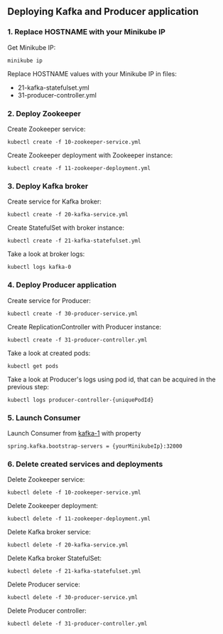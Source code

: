 ## Deploying Kafka and Producer application

### 1. Replace HOSTNAME with your Minikube IP
Get Minikube IP:
```
minikube ip
```

Replace HOSTNAME values with your Minikube IP in files:
 - 21-kafka-statefulset.yml
 - 31-producer-controller.yml

### 2. Deploy Zookeeper
Create Zookeeper service:
```
kubectl create -f 10-zookeeper-service.yml
```

Create Zookeeper deployment with Zookeeper instance:
```
kubectl create -f 11-zookeeper-deployment.yml
```

### 3. Deploy Kafka broker
Create service for Kafka broker:
```
kubectl create -f 20-kafka-service.yml
```

Create StatefulSet with broker instance:
```
kubectl create -f 21-kafka-statefulset.yml
```

Take a look at broker logs:
```
kubectl logs kafka-0
```

### 4. Deploy Producer application
Create service for Producer:
```
kubectl create -f 30-producer-service.yml
```

Create ReplicationController with Producer instance:
```
kubectl create -f 31-producer-controller.yml
```

Take a look at created pods:
```
kubectl get pods
```

Take a look at Producer's logs using pod id, that can be acquired in the previous step:
```
kubectl logs producer-controller-{uniquePodId}
```

### 5. Launch Consumer
Launch Consumer from [kafka-1](../../../kafka-1/kafka-1-consumer) with property
```
spring.kafka.bootstrap-servers = {yourMinikubeIp}:32000
```

### 6. Delete created services and deployments
Delete Zookeeper service:
```
kubectl delete -f 10-zookeeper-service.yml
```

Delete Zookeeper deployment:
```
kubectl delete -f 11-zookeeper-deployment.yml
```

Delete Kafka broker service:
```
kubectl delete -f 20-kafka-service.yml
```

Delete Kafka broker StatefulSet:
```
kubectl delete -f 21-kafka-statefulset.yml
```

Delete Producer service:
```
kubectl delete -f 30-producer-service.yml
```

Delete Producer controller:
```
kubectl delete -f 31-producer-controller.yml
```
